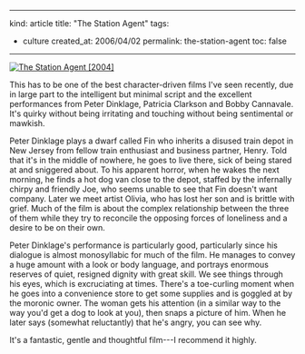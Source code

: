 -----
kind: article
title: "The Station Agent"
tags:
- culture
created_at: 2006/04/02
permalink: the-station-agent
toc: false
-----

<p class="img-shadow"><a href="http://www.amazon.co.uk/exec/obidos/ASIN/B0001WTWDI/butshesagirl-21/" title="Click to view item at Amazon"><img src="http://images-eu.amazon.com/images/P/B0001WTWDI.02.MZZZZZZZ.jpg" alt="The Station Agent [2004]" /></a></p>

<p>This has to be one of the best character-driven films I've seen recently, due in large part to the intelligent but minimal script and the excellent performances from Peter Dinklage, Patricia Clarkson and Bobby Cannavale. It's quirky without being irritating and touching without being sentimental or mawkish.</p>

<p>Peter Dinklage plays a dwarf called Fin who inherits a disused train depot in New Jersey from fellow train enthusiast and business partner, Henry. Told that it's in the middle of nowhere, he goes to live there, sick of being stared at and sniggered about. To his apparent horror, when he wakes the next morning, he finds a hot dog van close to the depot, staffed by the infernally chirpy and friendly Joe, who seems unable to see that Fin doesn't want company. Later we meet artist Olivia, who has lost her son and is brittle with grief. Much of the film is about the complex relationship between the three of them while they try to reconcile the opposing forces of loneliness and a desire to be on their own.</p>

<p>Peter Dinklage's performance is particularly good, particularly since his dialogue is almost monosyllabic for much of the film. He manages to convey a huge amount with a look or body language, and portrays enormous reserves of quiet, resigned dignity with great skill. We see things through his eyes, which is excruciating at times. There's a toe-curling moment when he goes into a convenience store to get some supplies and is goggled at by the moronic owner. The woman gets his attention (in a similar way to the way you'd get a dog to look at you), then snaps a picture of him. When he later says (somewhat reluctantly) that he's angry, you can see why.</p>

<p>It's a fantastic, gentle and thoughtful film---I recommend it highly.</p>



